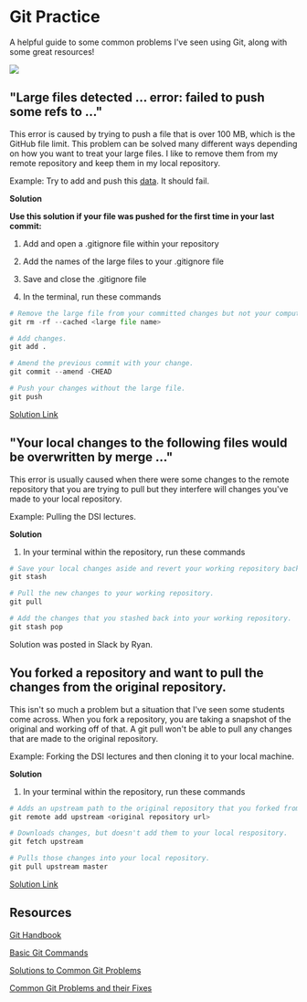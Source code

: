# Git Practice

A helpful guide to some common problems I've seen using Git, along with some great resources!

![](https://imgs.xkcd.com/comics/git_2x.png)

## "Large files detected ... error: failed to push some refs to ..."

This error is caused by trying to push a file that is over 100 MB, which is the GitHub file limit. This problem can be solved many different ways depending on how you want to treat your large files. I like to remove them from my remote repository and keep them in my local repository.

Example: Try to add and push this [data](https://www.kaggle.com/yamaerenay/spotify-dataset-19212020-160k-tracks). It should fail.

**Solution**

**Use this solution if your file was pushed for the first time in your last commit:**

1. Add and open a .gitignore file within your repository

2. Add the names of the large files to your .gitignore file

3. Save and close the .gitignore file

4. In the terminal, run these commands

```python
# Remove the large file from your committed changes but not your computer.
git rm -rf --cached <large file name>

# Add changes.
git add .

# Amend the previous commit with your change.
git commit --amend -CHEAD

# Push your changes without the large file.
git push
```

[Solution Link](https://stackoverflow.com/questions/32953238/how-can-i-ignore-big-files-and-push-to-git-repo)

## "Your local changes to the following files would be overwritten by merge ..."

This error is usually caused when there were some changes to the remote repository that you are trying to pull but they interfere will changes you've made to your local repository.

Example: Pulling the DSI lectures.

**Solution**

1. In your terminal within the repository, run these commands

```python
# Save your local changes aside and revert your working repository back to the original.
git stash

# Pull the new changes to your working repository.
git pull

# Add the changes that you stashed back into your working repository.
git stash pop
```

Solution was posted in Slack by Ryan.

## You forked a repository and want to pull the changes from the original repository.

This isn't so much a problem but a situation that I've seen some students come across. When you fork a repository, you are taking a snapshot of the original and working off of that. A git pull won't be able to pull any changes that are made to the original repository.

Example: Forking the DSI lectures and then cloning it to your local machine.

**Solution**

1. In your terminal within the repository, run these commands

```python
# Adds an upstream path to the original repository that you forked from.
git remote add upstream <original repository url>

# Downloads changes, but doesn't add them to your local respository.
git fetch upstream

# Pulls those changes into your local repository.
git pull upstream master
```

[Solution Link](https://gist.github.com/CristinaSolana/1885435)

## Resources

[Git Handbook](https://guides.github.com/introduction/git-handbook/)

[Basic Git Commands](https://www.hostinger.com/tutorials/basic-git-commands)

[Solutions to Common Git Problems](https://medium.com/@bellex0/git-reference-guide-solutions-to-common-git-issues-cb375972a367)

[Common Git Problems and their Fixes](https://www.geeksforgeeks.org/common-git-problems-and-their-fixes/)